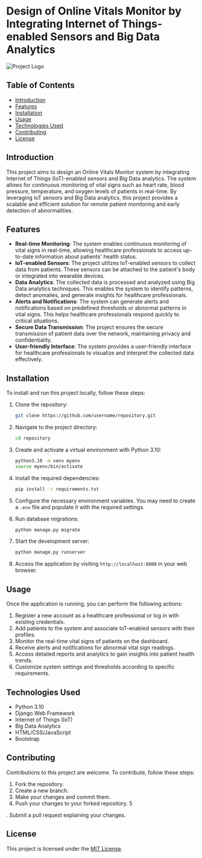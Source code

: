 # Design of Online Vitals Monitor by Integrating Internet of Things-enabled Sensors and Big Data Analytics

![Project Logo](logo.png)

## Table of Contents
- [Introduction](#introduction)
- [Features](#features)
- [Installation](#installation)
- [Usage](#usage)
- [Technologies Used](#technologies-used)
- [Contributing](#contributing)
- [License](#license)

## Introduction
This project aims to design an Online Vitals Monitor system by integrating Internet of Things (IoT)-enabled sensors and Big Data analytics. The system allows for continuous monitoring of vital signs such as heart rate, blood pressure, temperature, and oxygen levels of patients in real-time. By leveraging IoT sensors and Big Data analytics, this project provides a scalable and efficient solution for remote patient monitoring and early detection of abnormalities.

## Features
- **Real-time Monitoring**: The system enables continuous monitoring of vital signs in real-time, allowing healthcare professionals to access up-to-date information about patients' health status.
- **IoT-enabled Sensors**: The project utilizes IoT-enabled sensors to collect data from patients. These sensors can be attached to the patient's body or integrated into wearable devices.
- **Data Analytics**: The collected data is processed and analyzed using Big Data analytics techniques. This enables the system to identify patterns, detect anomalies, and generate insights for healthcare professionals.
- **Alerts and Notifications**: The system can generate alerts and notifications based on predefined thresholds or abnormal patterns in vital signs. This helps healthcare professionals respond quickly to critical situations.
- **Secure Data Transmission**: The project ensures the secure transmission of patient data over the network, maintaining privacy and confidentiality.
- **User-friendly Interface**: The system provides a user-friendly interface for healthcare professionals to visualize and interpret the collected data effectively.

## Installation
To install and run this project locally, follow these steps:

1. Clone the repository:

   ```bash
   git clone https://github.com/username/repository.git
   ```

2. Navigate to the project directory:

   ```bash
   cd repository
   ```

3. Create and activate a virtual environment with Python 3.10:

   ```bash
   python3.10 -m venv myenv
   source myenv/bin/activate
   ```

4. Install the required dependencies:

   ```bash
   pip install -r requirements.txt
   ```

5. Configure the necessary environment variables. You may need to create a `.env` file and populate it with the required settings.

6. Run database migrations:

   ```bash
   python manage.py migrate
   ```

7. Start the development server:

   ```bash
   python manage.py runserver
   ```

8. Access the application by visiting `http://localhost:8000` in your web browser.

## Usage
Once the application is running, you can perform the following actions:

1. Register a new account as a healthcare professional or log in with existing credentials.
2. Add patients to the system and associate IoT-enabled sensors with their profiles.
3. Monitor the real-time vital signs of patients on the dashboard.
4. Receive alerts and notifications for abnormal vital sign readings.
5. Access detailed reports and analytics to gain insights into patient health trends.
6. Customize system settings and thresholds according to specific requirements.

## Technologies Used
- Python 3.10
- Django Web Framework
- Internet of Things (IoT)
- Big Data Analytics
- HTML/CSS/JavaScript
- Bootstrap

## Contributing
Contributions to this project are welcome. To contribute, follow these steps:

1. Fork the repository.
2. Create a new branch.
3. Make your changes and commit them.
4. Push your changes to your forked repository.
5

. Submit a pull request explaining your changes.

## License
This project is licensed under the [MIT License](LICENSE).
